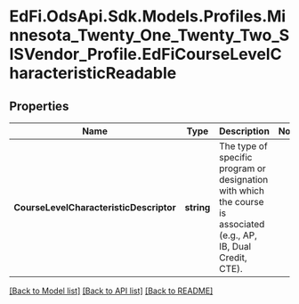 # EdFi.OdsApi.Sdk.Models.Profiles.Minnesota_Twenty_One_Twenty_Two_SISVendor_Profile.EdFiCourseLevelCharacteristicReadable
## Properties

Name | Type | Description | Notes
------------ | ------------- | ------------- | -------------
**CourseLevelCharacteristicDescriptor** | **string** | The type of specific program or designation with which the course is associated (e.g., AP, IB, Dual Credit, CTE). | 

[[Back to Model list]](../README.md#documentation-for-models) [[Back to API list]](../README.md#documentation-for-api-endpoints) [[Back to README]](../README.md)


